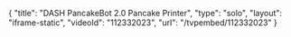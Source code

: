 {
    "title": "DASH PancakeBot 2.0 Pancake Printer",
    "type": "solo",
    "layout": "iframe-static",
    "videoId": "112332023",
    "url": "\/tvpembed\/112332023"
}